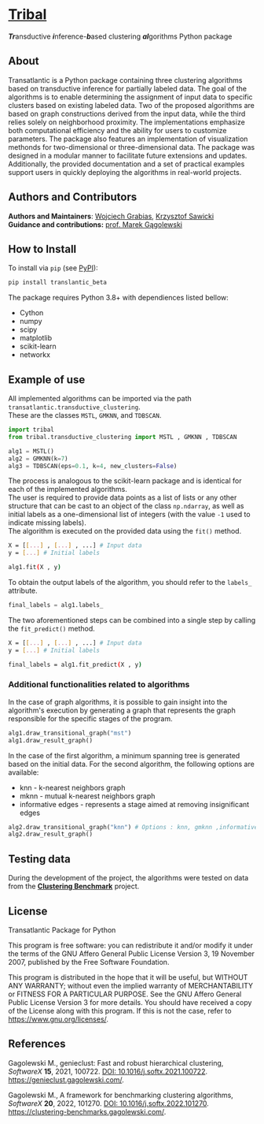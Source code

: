 # [**Tribal**](https://github.com/WojtekGrbs/tribal)
***Tr***ansductive ***i***nference-***b***ased clustering ***al***gorithms Python package
## About

Transatlantic is  a Python package containing
three clustering algorithms based on transductive inference for partially labeled data. The
goal of the algorithms is to enable determining the assignment of
input data to specific clusters based on existing labeled data.
Two of the proposed algorithms are based on graph constructions derived from the
input data, while the third relies solely on neighborhood proximity. The implementations
emphasize both computational efficiency and the ability for users to customize parameters.
The package also features an implementation of visualization methonds for two-dimensional or three-dimensional data.
The package was designed in a modular manner to facilitate future extensions and
updates. Additionally, the provided documentation and a set of practical examples
support users in quickly deploying the algorithms in real-world projects.

## Authors and Contributors

**Authors and Maintainers**: [Wojciech Grabias](https://github.com/WojtekGrbs), [Krzysztof Sawicki](https://github.com/SawickiK)<br>
**Guidance and contributions:** [prof. Marek Gągolewski](https://github.com/gagolews)
## How to Install

To install via `pip` (see [PyPI](https://pypi.org/project/tribal/)):

```bash
pip install translantic_beta
```
The package requires Python 3.8+ with dependiences listed bellow:
- Cython
- numpy
- scipy
- matplotlib
- scikit-learn
- networkx

## Example of use

All implemented algorithms can be imported via the path  `transatlantic.transductive_clustering`.  
These are the classes `MSTL`, `GMKNN`, and `TDBSCAN`.
```python
import tribal
from tribal.transductive_clustering import MSTL , GMKNN , TDBSCAN

alg1 = MSTL()
alg2 = GMKNN(k=7)
alg3 = TDBSCAN(eps=0.1, k=4, new_clusters=False)
```
The process is analogous to the scikit-learn package and is identical for each of the implemented algorithms.  
The user is required to provide data points as a list of lists or any other structure that can be cast to an object of the class `np.ndarray`, as well as initial labels as a one-dimensional list of integers (with the value `-1` used to indicate missing labels).  
The algorithm is executed on the provided data using the `fit()` method.
```bash
X = [[...] , [...] , ...] # Input data
y = [...] # Initial labels

alg1.fit(X , y)
```

To obtain the output labels of the algorithm, you should refer to the `labels_` attribute.
```python
final_labels = alg1.labels_
```

The two aforementioned steps can be combined into a single step by calling the `fit_predict()` method.
```bash
X = [[...] , [...] , ...] # Input data
y = [...] # Initial labels

final_labels = alg1.fit_predict(X , y)
```

### Additional functionalities related to algorithms

In the case of graph algorithms, it is possible to gain insight into the algorithm's execution by generating a graph that represents the graph responsible for the specific stages of the program.
```python
alg1.draw_transitional_graph("mst")
alg1.draw_result_graph()
```
In the case of the first algorithm, a minimum spanning tree is generated based on the initial data. For the second algorithm, the following options are available:
- knn - k-nearest neighbors graph
- mknn - mutual k-nearest neighbors graph
- informative edges - represents a stage aimed at removing insignificant edges
```python
alg2.draw_transitional_graph("knn") # Options : knn, gmknn ,informative_edges
alg2.draw_result_graph()
```
## Testing data

During the development of the project, the algorithms were tested on data from the [**Clustering Benchmark**](https://clustering-benchmarks.gagolewski.com/index.html) project.

## License

Transatlantic Package for Python

This program is free software: you can redistribute it and/or modify
it under the terms of the GNU Affero General Public License
Version 3, 19 November 2007, published by the Free Software Foundation.

This program is distributed in the hope that it will be useful,
but WITHOUT ANY WARRANTY; without even the implied warranty of
MERCHANTABILITY or FITNESS FOR A PARTICULAR PURPOSE. See the
GNU Affero General Public License Version 3 for more details.
You should have received a copy of the License along with this program.
If this is not the case, refer to <https://www.gnu.org/licenses/>.

## References

Gagolewski M., genieclust: Fast and robust hierarchical clustering,
*SoftwareX* **15**, 2021, 100722.
[DOI: 10.1016/j.softx.2021.100722](https://doi.org/10.1016/j.softx.2021.100722).
<https://genieclust.gagolewski.com/>.

Gagolewski M., A framework for benchmarking clustering algorithms,
*SoftwareX* **20**, 2022, 101270.
[DOI: 10.1016/j.softx.2022.101270](https://doi.org/10.1016/j.softx.2022.101270).
<https://clustering-benchmarks.gagolewski.com/>.
